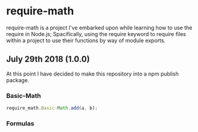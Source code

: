 # require-math
require-math is a project I've embarked upon while learning how to use the require in Node.js; Spacifically, using the require keyword to require files within a project to use their functions by way of module exports. 
## July 29th 2018 (1.0.0)
At this point I have decided to make this repository into a npm publish package.

### Basic-Math
```javascript
require_math.Basic-Math.add(a, b);
```

### Formulas
